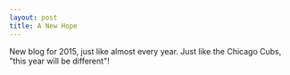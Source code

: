 ```yaml
---
layout: post
title: A New Hope
---
```


New blog for 2015, just like almost every year.  Just like the Chicago Cubs, 
"this year will be different"!


